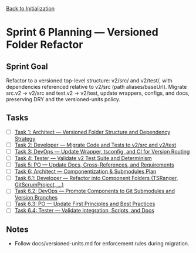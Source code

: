 [Back to Initialization](../initialization.md)

# Sprint 6 Planning — Versioned Folder Refactor

## Sprint Goal
Refactor to a versioned top-level structure: v2/src/ and v2/test/, with dependencies referenced relative to v2/src (path aliases/baseUrl). Migrate src.v2 → v2/src and test.v2 → v2/test, update wrappers, configs, and docs, preserving DRY and the versioned-units policy.

## Tasks

- [ ] [Task 1: Architect — Versioned Folder Structure and Dependency Strategy](./task-1-architect-versioned-structure.md)
- [ ] [Task 2: Developer — Migrate Code and Tests to v2/src and v2/test](./task-2-developer-migrate-v2-folders.md)
- [ ] [Task 3: DevOps — Update Wrapper, tsconfig, and CI for Version Routing](./task-3-devops-routing-config.md)
- [ ] [Task 4: Tester — Validate v2 Test Suite and Determinism](./task-4-tester-validate-v2-suite.md)
- [ ] [Task 5: PO — Update Docs, Cross-References, and Requirements](./task-5-po-docs-and-xrefs.md)
- [ ] [Task 6: Architect — Componentization & Submodules Plan](./task-6-architect-componentization-and-submodules.md)
- [ ] [Task 6.1: Developer — Refactor into Component Folders (TSRanger, GitScrumProject, …)](./task-6.1-developer-refactor-components.md)
- [ ] [Task 6.2: DevOps — Promote Components to Git Submodules and Version Branches](./task-6.2-devops-submodule-setup.md)
- [ ] [Task 6.3: PO — Update First Principles and Best Practices](./task-6.3-po-first-principles-update.md)
- [ ] [Task 6.4: Tester — Validate Integration, Scripts, and Docs](./task-6.4-tester-integration-validation.md)

## Notes
- Follow docs/versioned-units.md for enforcement rules during migration.
